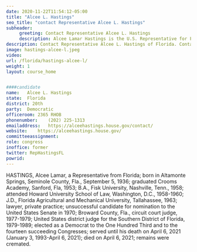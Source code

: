 ```yaml
---
date: 2020-11-22T11:54:12-05:00
title: "Alcee L. Hastings"
seo_title: "contact Representative Alcee L. Hastings"
subheader:
     greeting: Contact Representative Alcee L. Hastings 
     description: Alcee Lamar Hastings is the U.S. Representative for Florida's 20th congressional district. The district includes most of the majority-black precincts in and around Fort Lauderdale and West Palm Beach.
description: Contact Representative Alcee L. Hastings of Florida. Contact information for Alcee L. Hastings includes email address, phone number, and mailing address.
image: hastings-alcee-l.jpeg
video: 
url: /florida/hastings-alcee-l/
weight: 1
layout: course_home


####candidate
name:	Alcee L. Hastings
state:	Florida
district: 20th
party:	Democratic
officeroom:	2365 RHOB
phonenumber:	(202) 225-1313
emailaddress:	https://alceehastings.house.gov/contact/
website:	https://alceehastings.house.gov/
committeeassignment: 
role: congress
inoffice: former
twitter: RepHastingsFL
powrid: 
---
```


HASTINGS, Alcee Lamar, a Representative from Florida; born in Altamonte Springs, Seminole County, Fla., September 5, 1936; graduated Crooms Academy, Sanford, Fla, 1953; B.A., Fisk University, Nashville, Tenn., 1958; attended Howard University School of Law, Washington, D.C., 1958-1960; J.D., Florida Agricultural and Mechanical University, Tallahassee, 1963; lawyer, private practice; unsuccessful candidate for nomination to the United States Senate in 1970; Broward County, Fla., circuit court judge, 1977-1979; United States district judge for the Southern District of Florida, 1979-1989; elected as a Democrat to the One Hundred Third and to the fourteen succeeding Congresses; served until his death on April 6, 2021 (January 3, 1993-April 6, 2021); died on April 6, 2021; remains were cremated.